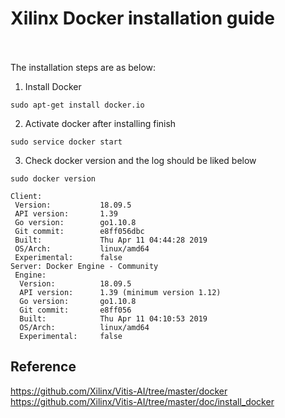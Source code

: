 # Xilinx Docker installation guide<br /><br />
The installation steps are as below:<br />
1. Install Docker<br />
```
sudo apt-get install docker.io
```
2. Activate docker after installing finish<br />
```
sudo service docker start
```
3. Check docker version and the log should be liked below<br />
```
sudo docker version

Client:
 Version:           18.09.5
 API version:       1.39
 Go version:        go1.10.8
 Git commit:        e8ff056dbc
 Built:             Thu Apr 11 04:44:28 2019
 OS/Arch:           linux/amd64
 Experimental:      false
Server: Docker Engine - Community
 Engine:
  Version:          18.09.5
  API version:      1.39 (minimum version 1.12)
  Go version:       go1.10.8
  Git commit:       e8ff056
  Built:            Thu Apr 11 04:10:53 2019
  OS/Arch:          linux/amd64
  Experimental:     false
```



## Reference<br />
https://github.com/Xilinx/Vitis-AI/tree/master/docker<br />
https://github.com/Xilinx/Vitis-AI/tree/master/doc/install_docker<br />
